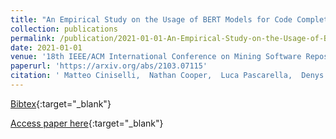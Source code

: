 ```yaml
---
title: "An Empirical Study on the Usage of BERT Models for Code Completion"
collection: publications
permalink: /publication/2021-01-01-An-Empirical-Study-on-the-Usage-of-BERT-Models-for-Code-Completion
date: 2021-01-01
venue: '18th IEEE/ACM International Conference on Mining Software Repositories, MSR 2021, Madrid, Spain, May 17-19, 2021'
paperurl: 'https://arxiv.org/abs/2103.07115'
citation: ' Matteo Ciniselli,  Nathan Cooper,  Luca Pascarella,  Denys Poshyvanyk,  Massimiliano Di Penta,  Gabriele Bavota, &quot;An Empirical Study on the Usage of BERT Models for Code Completion.&quot; 18th IEEE/ACM International Conference on Mining Software Repositories, MSR 2021, Madrid, Spain, May 17-19, 2021, 2021.'
---
```

[Bibtex](https://dblp.org/rec/conf/msr/CiniselliCPPPB21.bib){:target="_blank"}

[Access paper here](https://arxiv.org/abs/2103.07115){:target="_blank"}
